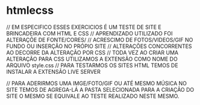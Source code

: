 # htmlecss
// EM ESPECIFICO ESSES EXERCICIOS É UM TESTE DE SITE E BRINCADEIRA COM HTML E CSS
// APRENDIZADO UTILIZADO FOI ALTERAÇÕE DE FONTE/CORES/
// ACRESCIMO DE FOTOS/VIDEOS/GIF NO FUNDO OU INSERÇÃO NO PRÓPIO SITE
// ALTERAÇÕES CONCORRENTES AO DECORRE DA ALTERAÇÃO POR CSS 
// TODA VEZ AO CRIAR UMA ALTERAÇÃO PARA CSS UTILIZAMOS A EXTENSÃO COMO NOME DO ARQUIVO style.css
// PARA TESTARMOS OS SITES HTML TEMOS DE INSTALAR A EXTENSÃO LIVE SERVER

// PARA ADERIRMOS UMA IMGE/FOTO/GIF OU ATÉ MESMO MÚSICA NO SITE TEMOS DE AGREGA-LÁ A PASTA SELECIONADA PARA A CRIAÇÃO DO SITE
O MESMO SE EQUIVALE AO TESTE REALIZADO NESTE MESMO.

